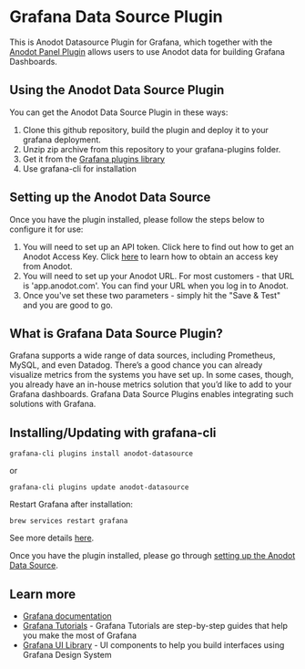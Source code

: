 # Grafana Data Source Plugin

This is Anodot Datasource Plugin for Grafana, which together with the [Anodot Panel Plugin](https://github.com/anodot/grafana-panel) allows users to use Anodot data for building Grafana Dashboards.

## Using the Anodot Data Source Plugin

You can get the Anodot Data Source Plugin in these ways:

1. Clone this github repository, build the plugin and deploy it to your grafana deployment.
2. Unzip zip archive from this repository to your grafana-plugins folder.
3. Get it from the [Grafana plugins library](https://grafana.com/grafana/plugins/anodot-datasource)
4. Use grafana-cli for installation

## Setting up the Anodot Data Source

Once you have the plugin installed, please follow the steps below to configure it for use:

1. You will need to set up an API token. Click here to find out how to get an Anodot Access Key. Click [here](https://support.anodot.com/hc/en-us/articles/360002631114-Token-Management-) to learn how to obtain an access key from Anodot.
2. You will need to set up your Anodot URL. For most customers - that URL is 'app.anodot.com'. You can find your URL when you log in to Anodot.
3. Once you've set these two parameters - simply hit the "Save & Test" and you are good to go.

## What is Grafana Data Source Plugin?

Grafana supports a wide range of data sources, including Prometheus, MySQL, and even Datadog. There’s a good chance you can already visualize metrics from the systems you have set up. In some cases, though, you already have an in-house metrics solution that you’d like to add to your Grafana dashboards. Grafana Data Source Plugins enables integrating such solutions with Grafana.

## Installing/Updating with grafana-cli

```
grafana-cli plugins install anodot-datasource
```

or

```
grafana-cli plugins update anodot-datasource
```

Restart Grafana after installation:

```
brew services restart grafana
```

See more details [here](https://grafana.com/docs/grafana/latest/administration/cli/#plugins-commands).

Once you have the plugin installed, please go through [setting up the Anodot Data Source](https://github.com/anodot/grafana-datasource#setting-up-the-anodot-data-source).

## Learn more

- [Grafana documentation](https://grafana.com/docs/)
- [Grafana Tutorials](https://grafana.com/tutorials/) - Grafana Tutorials are step-by-step guides that help you make the most of Grafana
- [Grafana UI Library](https://developers.grafana.com/ui) - UI components to help you build interfaces using Grafana Design System
